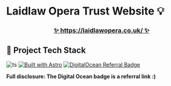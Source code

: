 # Laidlaw Opera Trust Website 💡

<h3 style="text-align: center;"><a href="https://laidlawopera.co.uk/">✨ https://laidlawopera.co.uk/ ✨</a></h3>

## 🚀 Project Tech Stack

![ts](https://badgen.net/badge/Built%20With/TypeScript/blue)
[![Built with Astro](https://astro.badg.es/v2/built-with-astro/tiny.svg)](https://astro.build)
[![DigitalOcean Referral Badge](https://web-platforms.sfo2.cdn.digitaloceanspaces.com/WWW/Badge%203.svg)](https://www.digitalocean.com/?refcode=3e1e62fa4f13&utm_campaign=Referral_Invite&utm_medium=Referral_Program&utm_source=badge)

**Full disclosure: The Digital Ocean badge is a referral link :)**
